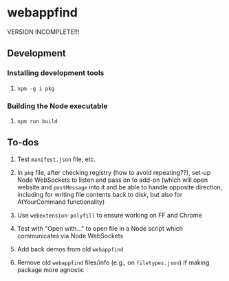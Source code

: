 # webappfind

VERSION INCOMPLETE!!!

## Development

### Installing development tools

1. `npm -g i pkg`

### Building the Node executable

1. `npm run build`

## To-dos

1. Test `manifest.json` file, etc.

1. In `pkg` file, after checking registry (how to avoid repeating??), set-up Node WebSockets to
     listen and pass on to add-on (which will open website and `postMessage` into it and be able
     to handle opposite direction, including for writing file contents back to disk, but also
     for AtYourCommand functionality)

1. Use `webextension-polyfill` to ensure working on FF and Chrome

1. Test with "Open with..." to open file in a Node script which communicates via Node WebSockets

1. Add back demos from old `webappfind`

1. Remove old `webappfind` files/info (e.g., on `filetypes.json`) if making package more agnostic

